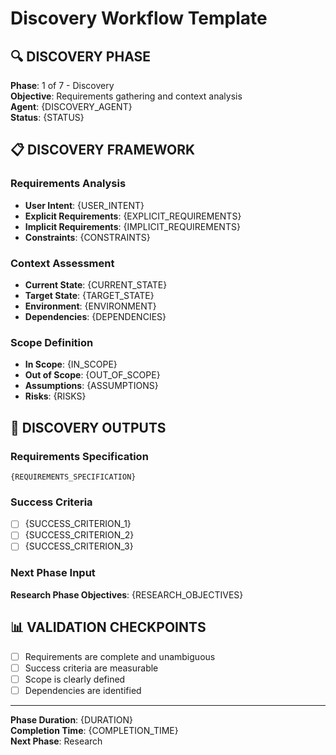 # Discovery Workflow Template

## 🔍 DISCOVERY PHASE

**Phase**: 1 of 7 - Discovery  
**Objective**: Requirements gathering and context analysis  
**Agent**: {DISCOVERY_AGENT}  
**Status**: {STATUS}  

## 📋 DISCOVERY FRAMEWORK

### Requirements Analysis
- **User Intent**: {USER_INTENT}
- **Explicit Requirements**: {EXPLICIT_REQUIREMENTS}
- **Implicit Requirements**: {IMPLICIT_REQUIREMENTS}
- **Constraints**: {CONSTRAINTS}

### Context Assessment
- **Current State**: {CURRENT_STATE}
- **Target State**: {TARGET_STATE}
- **Environment**: {ENVIRONMENT}
- **Dependencies**: {DEPENDENCIES}

### Scope Definition
- **In Scope**: {IN_SCOPE}
- **Out of Scope**: {OUT_OF_SCOPE}
- **Assumptions**: {ASSUMPTIONS}
- **Risks**: {RISKS}

## 🎯 DISCOVERY OUTPUTS

### Requirements Specification
```
{REQUIREMENTS_SPECIFICATION}
```

### Success Criteria
- [ ] {SUCCESS_CRITERION_1}
- [ ] {SUCCESS_CRITERION_2}
- [ ] {SUCCESS_CRITERION_3}

### Next Phase Input
**Research Phase Objectives**: {RESEARCH_OBJECTIVES}

## 📊 VALIDATION CHECKPOINTS

- [ ] Requirements are complete and unambiguous
- [ ] Success criteria are measurable
- [ ] Scope is clearly defined
- [ ] Dependencies are identified

---

**Phase Duration**: {DURATION}  
**Completion Time**: {COMPLETION_TIME}  
**Next Phase**: Research